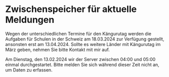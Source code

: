 # Zwischenspeicher für aktuelle Meldungen

Wegen der unterschiedlichen Termine für den Kängurutag werden die Aufgaben für Schulen in der Schweiz am 18.03.2024 zur Verfügung gestellt, ansonsten erst am 13.04.2024. Sollte es weitere Länder mit Kängurutag im März geben, nehmen Sie bitte Kontakt mit mir auf.

Am Dienstag, den 13.02.2024 wir der Server zwischen 04:00 und 05:00 einmal durchgestartet. Bitte melden Sie sich während dieser Zeit nicht an, um Daten zu erfassen.